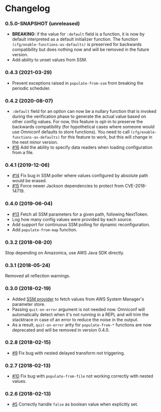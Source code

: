 # Changelog

### 0.5.0-SNAPSHOT (unreleased)

- **BREAKING:** if the value for `:default` field is a function, it is now by
  default interpreted as a default initializer function. The function
  `(cfg/enable-functions-as-defaults)` is preserved for backwards compatibility
  but does nothing now and will be removed in the future version.
- Add ability to unset values from SSM.

### 0.4.3 (2021-03-29)

- Prevent exceptions raised in `populate-from-ssm` from breaking the periodic
  scheduler.

### 0.4.2 (2020-08-07)

- `:default` field for an option can now be a nullary function that is invoked
  during the verification phase to generate the actual value based on other
  config values. For now, this feature is opt-in to preserve the backwards
  compatibility (for hypothetical cases where someone would use Omniconf
  defaults to store functions). You need to call
  `(cfg/enable-functions-as-defaults)` for this feature to work, but this will
  change in the next minor version.
- [#16](https://github.com/grammarly/omniconf/issues/16) Add the ability to
  specify data readers when loading configuration from a file.

### 0.4.1 (2019-12-06)

- [#14](https://github.com/grammarly/omniconf/issues/14) Fix bug in SSM poller
  where values configured by absolute path would be erased.
- [#15](https://github.com/grammarly/omniconf/issues/15) Force newer Jackson
  dependencies to protect from CVE-2018-14719.

### 0.4.0 (2019-06-04)

- [#13](https://github.com/grammarly/omniconf/issues/13) Fetch all SSM
  parameters for a given path, following NextToken.
- Log how many config values were provided by each source.
- Add support for continuous SSM polling for dynamic reconfiguration.
- Add `populate-from-map` function.

### 0.3.2 (2018-08-20)

Stop depending on Amazonica, use AWS Java SDK directly.

### 0.3.1 (2018-05-24)

Removed all reflection warnings.

### 0.3.0 (2018-02-19)

- Added [SSM
  provider](https://github.com/grammarly/omniconf#fetching-configuration-from-aws-systems-manager-ssm)
  to fetch values from AWS System Manager's parameter store.
- Passing `quit-on-error` argument is not needed now. Omniconf will
  automatically detect when it's not running in a REPL and will trim the
  stacktrace in case of an error to reduce the noise in the output.
- As a result, `quit-on-error` arity for `populate-from-*` functions are now
  deprecated and will be removed in version 0.4.0.

### 0.2.8 (2018-02-15)

- [#9](https://github.com/grammarly/omniconf/issues/9) Fix bug with nested
  delayed transform not triggering.

### 0.2.7 (2018-02-13)

- [#10](https://github.com/grammarly/omniconf/issues/10) Fix bug with
  `populate-from-file` not working correctly with nested values.

### 0.2.6 (2018-02-13)

- [#5](https://github.com/grammarly/omniconf/issues/5) Correctly handle `false`
  as boolean value when explicitly set.
